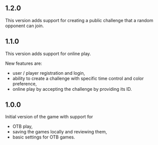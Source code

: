 ## 1.2.0

This version adds support for creating a public challenge that a random opponent can join.

## 1.1.0

This version adds support for online play.

New features are:

- user / player registration and login,
- ability to create a challenge with specific time control and color preference,
- online play by accepting the challenge by providing its ID.

## 1.0.0

Initial version of the game with support for

- OTB play,
- saving the games locally and reviewing them,
- basic settings for OTB games.

